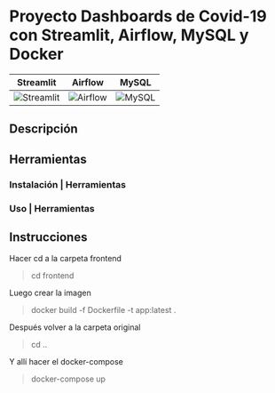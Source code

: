 # Proyecto Dashboards de Covid-19 con Streamlit, Airflow, MySQL y Docker

Streamlit             |  Airflow  | MySQL
:-------------------------:|:-------------------------:|:-------------------------:|
![Streamlit](https://assets.website-files.com/5dc3b47ddc6c0c2a1af74ad0/5e18182db827fa0659541754_RGB_Logo_Vertical_Color_Light_Bg.png) |   ![Airflow](https://upload.wikimedia.org/wikipedia/commons/d/de/AirflowLogo.png) |  ![MySQL](https://assets.stickpng.com/images/58481057cef1014c0b5e4951.png)

## Descripción
 

## Herramientas


### Instalación | Herramientas


### Uso | Herramientas


## Instrucciones

Hacer cd a la carpeta frontend
> cd frontend

Luego crear la imagen 
> docker build -f Dockerfile -t app:latest .

Después volver a la carpeta original
> cd ..

Y allí hacer el docker-compose
> docker-compose up
